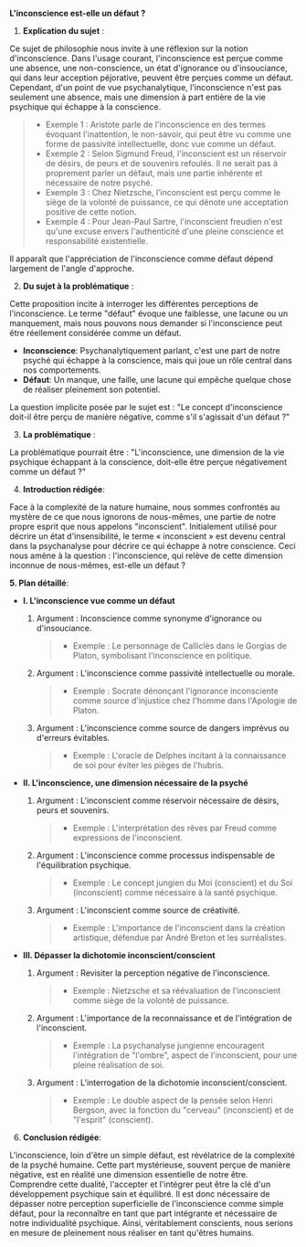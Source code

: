 **L'inconscience est-elle un défaut ?**

1. **Explication du sujet** :

Ce sujet de philosophie nous invite à une réflexion sur la notion d'inconscience. Dans l'usage courant, l'inconscience est perçue comme une absence, une non-conscience, un état d'ignorance ou d'insouciance, qui dans leur acception péjorative, peuvent être perçues comme un défaut. Cependant, d'un point de vue psychanalytique, l'inconscience n'est pas seulement une absence, mais une dimension à part entière de la vie psychique qui échappe à la conscience.

> - Exemple 1 : Aristote parle de l'inconscience en des termes évoquant l'inattention, le non-savoir, qui peut être vu comme une forme de passivité intellectuelle, donc vue comme un défaut.
> - Exemple 2 : Selon Sigmund Freud, l'inconscient est un réservoir de désirs, de peurs et de souvenirs refoulés. Il ne serait pas à proprement parler un défaut, mais une partie inhérente et nécessaire de notre psyché.
> - Exemple 3 : Chez Nietzsche, l’inconscient est perçu comme le siège de la volonté de puissance, ce qui dénote une acceptation positive de cette notion.
> - Exemple 4 : Pour Jean-Paul Sartre, l'inconscient freudien n'est qu'une excuse envers l'authenticité d'une pleine conscience et responsabilité existentielle.

Il apparaît que l'appréciation de l'inconscience comme défaut dépend largement de l'angle d'approche.

2. **Du sujet à la problématique** :

Cette proposition incite à interroger les différentes perceptions de l'inconscience. Le terme "défaut" évoque une faiblesse, une lacune ou un manquement, mais nous pouvons nous demander si l'inconscience peut être réellement considérée comme un défaut.

- **Inconscience**: Psychanalytiquement parlant, c'est une part de notre psyché qui échappe à la conscience, mais qui joue un rôle central dans nos comportements.
- **Défaut**: Un manque, une faille, une lacune qui empêche quelque chose de réaliser pleinement son potentiel.

La question implicite posée par le sujet est : "Le concept d'inconscience doit-il être perçu de manière négative, comme s'il s'agissait d'un défaut ?"

3. **La problématique** :

La problématique pourrait être : "L'inconscience, une dimension de la vie psychique échappant à la conscience, doit-elle être perçue négativement comme un défaut ?"

4. **Introduction rédigée**:

Face à la complexité de la nature humaine, nous sommes confrontés au mystère de ce que nous ignorons de nous-mêmes, une partie de notre propre esprit que nous appelons "inconscient". Initialement utilisé pour décrire un état d'insensibilité, le terme « inconscient » est devenu central dans la psychanalyse pour décrire ce qui échappe à notre conscience. Ceci nous amène à la question : l'inconscience, qui relève de cette dimension inconnue de nous-mêmes, est-elle un défaut ?

**5. Plan détaillé**:

* **I. L'inconscience vue comme un défaut**

    1. Argument : Inconscience comme synonyme d'ignorance ou d'insouciance.
        > - Exemple : Le personnage de Calliclès dans le Gorgias de Platon, symbolisant l'inconscience en politique.
    
    2. Argument : L'inconscience comme passivité intellectuelle ou morale.
        > - Exemple : Socrate dénonçant l'ignorance inconsciente comme source d'injustice chez l'homme dans l'Apologie de Platon.

    3. Argument : L'inconscience comme source de dangers imprévus ou d'erreurs évitables.
        > - Exemple : L'oracle de Delphes incitant à la connaissance de soi pour éviter les pièges de l'hubris.

* **II. L'inconscience, une dimension nécessaire de la psyché**

    1. Argument : L'inconscient comme réservoir nécessaire de désirs, peurs et souvenirs.
        > - Exemple : L'interprétation des rêves par Freud comme expressions de l'inconscient.
    
    2. Argument : L'inconscience comme processus indispensable de l'équilibration psychique.
        > - Exemple : Le concept jungien du Moi (conscient) et du Soi (inconscient) comme nécessaire à la santé psychique.

    3. Argument : L'inconscient comme source de créativité.
        > - Exemple : L'importance de l'inconscient dans la création artistique, défendue par André Breton et les surréalistes.

* **III. Dépasser la dichotomie inconscient/conscient**

    1. Argument : Revisiter la perception négative de l'inconscience.
        > - Exemple : Nietzsche et sa réévaluation de l'inconscient comme siège de la volonté de puissance.

    2. Argument : L'importance de la reconnaissance et de l'intégration de l'inconscient.
        > - Exemple : La psychanalyse jungienne encouragent l'intégration de "l'ombre", aspect de l'inconscient, pour une pleine réalisation de soi.

    3. Argument : L'interrogation de la dichotomie inconscient/conscient.
        > - Exemple : Le double aspect de la pensée selon Henri Bergson, avec la fonction du "cerveau" (inconscient) et de "l'esprit" (conscient).

6. **Conclusion rédigée**: 

L'inconscience, loin d'être un simple défaut, est révélatrice de la complexité de la psyché humaine. Cette part mystérieuse, souvent perçue de manière négative, est en réalité une dimension essentielle de notre être. Comprendre cette dualité, l'accepter et l'intégrer peut être la clé d'un développement psychique sain et équilibré. Il est donc nécessaire de dépasser notre perception superficielle de l'inconscience comme simple défaut, pour la reconnaître en tant que part intégrante et nécessaire de notre individualité psychique. Ainsi, véritablement conscients, nous serions en mesure de pleinement nous réaliser en tant qu'êtres humains.
